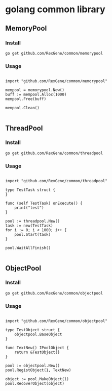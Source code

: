 # golang common library

## MemoryPool 

### Install

```
go get github.com/RexGene/common/memorypool
```

### Usage

```golang

import "github.com/RexGene/common/memorypool"

mempool = memorypool.New() 
buff := mempool.Alloc(1000)
mempool.Free(buff)

mempool.Clean()


```

## ThreadPool

### Install
```
go get github.com/RexGene/common/threadpool
```
### Usage

```golang

import "github.com/RexGene/common/threadpool"

type TestTask struct {
}

func (self TestTask) onExecute() {
	print("test")
}

pool := threadpool.New()
task := new(TestTask)
for i := 0; i < 1000; i++ {
    pool.Start(task)
}

pool.WaitAllFinish()


```
## ObjectPool


### Install
```
go get github.com/RexGene/common/objectpool
```
### Usage

```golang

import "github.com/RexGene/common/objectpool"

type TestObject struct {
    objectpool.BaseObject
}

func TextNew() IPoolObject {
	return &TestObject{}
}

pool := objectpool.New()
pool.RegistObject(1, TextNew)

object := pool.MakeObject(1)
pool.RecoverObject(object)

```
